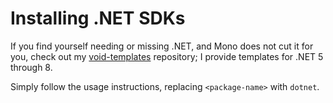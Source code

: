 # Installing .NET SDKs

If you find yourself needing or missing .NET, and Mono does not cut it for you, check out my [void-templates](https://github.com/deimonn/void-templates) repository; I provide templates for .NET 5 through 8.

Simply follow the usage instructions, replacing `<package-name>` with `dotnet`.
